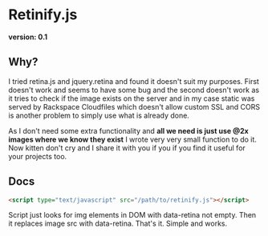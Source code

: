 # Retinify.js

**version: 0.1**

## Why?

I tried retina.js and jquery.retina and found it doesn't suit my purposes.
First doesn't work and seems to have some bug and the second doesn't work
as it tries to check if the image exists on the server and in my case static
was served by Rackspace Cloudfiles which doesn't allow custom SSL and CORS is
another problem to simply use what is already done.

As I don't need some extra functionality and **all we need is just use @2x
images where we know they exist** I wrote very very small function to do it.
Now kitten don't cry and I share it with you if you if you find it useful for
your projects too.

## Docs

```html
<script type="text/javascript" src="/path/to/retinify.js"></script>
```

Script just looks for img elements in DOM with data-retina not empty. Then it
replaces image src with data-retina. That's it. Simple and works.
